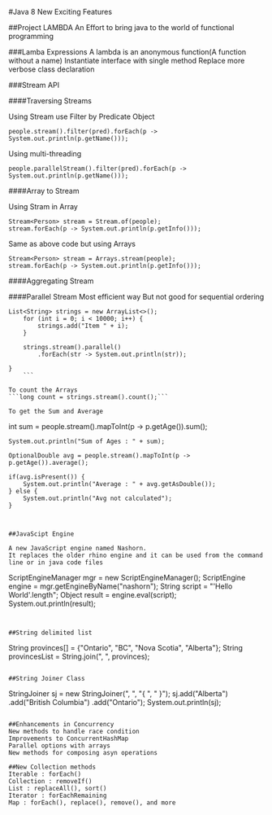 #Java 8 New Exciting Features

##Project LAMBDA
An Effort to bring java to the world of functional programming

###Lamba Expressions
A lambda is an anonymous function(A function without a name)
Instantiate interface with single method
Replace more verbose class declaration

###Stream API

####Traversing Streams

Using Stream use Filter by Predicate Object

```people.stream().filter(pred).forEach(p -> System.out.println(p.getName()));```

Using multi-threading

```people.parallelStream().filter(pred).forEach(p -> System.out.println(p.getName()));```

####Array to Stream

Using Stram in Array

```
Stream<Person> stream = Stream.of(people);
stream.forEach(p -> System.out.println(p.getInfo()));
```

Same as above code but using Arrays

```
Stream<Person> stream = Arrays.stream(people);
stream.forEach(p -> System.out.println(p.getInfo()));
```

####Aggregating Stream

####Parallel Stream 
Most efficient way
But not good for sequential ordering
```
List<String> strings = new ArrayList<>();
	for (int i = 0; i < 10000; i++) {
		strings.add("Item " + i);
	}

	strings.stream().parallel()
		.forEach(str -> System.out.println(str));

}
	```

To count the Arrays
```long count = strings.stream().count();```

To get the Sum and Average

```
int sum = people.stream().mapToInt(p -> p.getAge()).sum();
		
	System.out.println("Sum of Ages : " + sum);
	
	OptionalDouble avg = people.stream().mapToInt(p -> p.getAge()).average();
	
	if(avg.isPresent()) {
		System.out.println("Average : " + avg.getAsDouble());
	} else {
		System.out.println("Avg not calculated");
	}
``` 


##JavaScipt Engine

A new JavaScript engine named Nashorn.
It replaces the older rhino engine and it can be used from the command line or in java code files

```
ScriptEngineManager mgr = new ScriptEngineManager();
ScriptEngine engine = mgr.getEngineByName("nashorn");
String script = "'Hello World'.length";
Object result = engine.eval(script);
System.out.println(result);
```


##String delimited list

```
String provinces[] = {"Ontario", "BC", "Nova Scotia", "Alberta"};
String provincesList = String.join(", ", provinces);
```

##String Joiner Class 

```		
StringJoiner sj = new StringJoiner(", ", "{ ", " }");
		sj.add("Alberta")
		  .add("British Columbia")
		  .add("Ontario");
System.out.println(sj);
```

##Enhancements in Concurrency
New methods to handle race condition
Improvements to ConcurrentHashMap
Parallel options with arrays
New methods for composing asyn operations

##New Collection methods
Iterable : forEach()
Collection : removeIf()
List : replaceAll(), sort()
Iterator : forEachRemaining
Map : forEach(), replace(), remove(), and more


